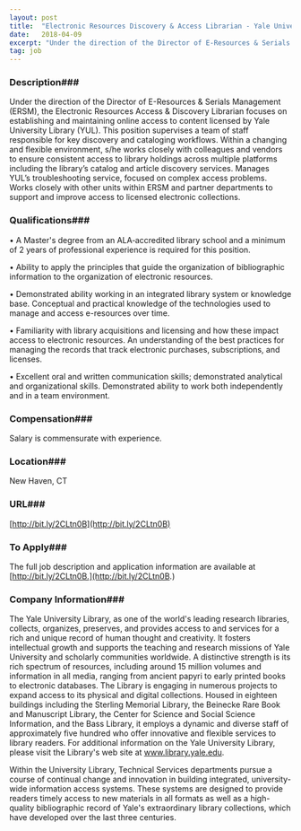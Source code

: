 ```yaml
---
layout: post
title:  "Electronic Resources Discovery & Access Librarian - Yale University Library"
date:   2018-04-09
excerpt: "Under the direction of the Director of E-Resources & Serials Management (ERSM), the Electronic Resources Access & Discovery Librarian focuses on establishing and maintaining online access to content licensed by Yale University Library (YUL). This position supervises a team of staff responsible for key discovery and cataloging workflows. Within a..."
tag: job
---
```


### Description###

Under the direction of the Director of E-Resources & Serials Management (ERSM), the Electronic Resources Access & Discovery Librarian focuses on establishing and maintaining online access to content licensed by Yale University Library (YUL). This position supervises a team of staff responsible for key discovery and cataloging workflows. Within a changing and flexible environment, s/he works closely with colleagues and vendors to ensure consistent access to library holdings across multiple platforms including the library’s catalog and article discovery services. Manages YUL’s troubleshooting service, focused on complex access problems. Works closely with other units within ERSM and partner departments to support and improve access to licensed electronic collections.




### Qualifications###


• 	A Master's degree from an ALA‐accredited library school and a minimum of 2 years of professional experience is required for this position.

• 	Ability to apply the principles that guide the organization of bibliographic information to the organization of electronic resources.

• 	Demonstrated ability working in an integrated library system or knowledge base. Conceptual and practical knowledge of the technologies used to manage and access e-resources over time.

• 	Familiarity with library acquisitions and licensing and how these impact access to electronic resources. An understanding of the best practices for managing the records that track electronic purchases, subscriptions, and licenses.

• 	Excellent oral and written communication skills; demonstrated analytical and organizational skills. Demonstrated ability to work both independently and in a team environment.


### Compensation###

Salary is commensurate with experience. 


### Location###

New Haven, CT


### URL###

[http://bit.ly/2CLtn0B](http://bit.ly/2CLtn0B)

### To Apply###

The full job description and application information are available at [http://bit.ly/2CLtn0B.](http://bit.ly/2CLtn0B.) 


### Company Information###

The Yale University Library, as one of the world's leading research libraries, collects, organizes, preserves, and provides access to and services for a rich and unique record of human thought and creativity. It fosters intellectual growth and supports the teaching and research missions of Yale University and scholarly communities worldwide. A distinctive strength is its rich spectrum of resources, including around 15 million volumes and information in all media, ranging from ancient papyri to early printed books to electronic databases. The Library is engaging in numerous projects to expand access to its physical and digital collections. Housed in eighteen buildings including the Sterling Memorial Library, the Beinecke Rare Book and Manuscript Library, the Center for Science and Social Science Information, and the Bass Library, it employs a dynamic and diverse staff of approximately five hundred who offer innovative and flexible services to library readers.  For additional information on the Yale University Library, please visit the Library's web site at www.library.yale.edu.

Within the University Library, Technical Services departments pursue a course of continual change and innovation in building integrated, university-wide information access systems. These systems are designed to provide readers timely access to new materials in all formats as well as a high-quality bibliographic record of Yale's extraordinary library collections, which have developed over the last three centuries. 



